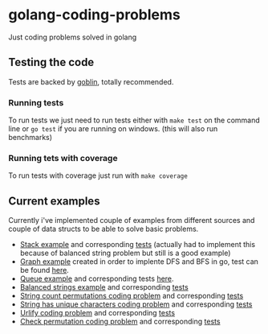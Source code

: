# golang-coding-problems
Just coding problems solved in golang

## Testing the code
Tests are backed by [goblin](https://github.com/franela/goblin), totally recommended.

### Running tests
To run tests we just need to run tests either with `make test` on the command line or `go test` if you are running on windows. (this will also run benchmarks)

### Running tets with coverage
To run tests with coverage just run with `make coverage`

## Current examples
Currently i've implemented couple of examples from different sources and couple of data structs to be able to solve basic problems.
 - [Stack example](stack.go) and corresponding [tests](stack_test.go) (actually had to implement this because of balanced string problem but still is a good example)
 - [Graph example](graph.go) created in order to implente DFS and BFS in go, test can be found [here](graph_test.go).
 - [Queue example](queue.go) and corresponding tests [here](queue_test.go).
 - [Balanced strings example](balanced_strings.go) and corresponding [tests](balanced_strings_test.go)
 - [String count permutations coding problem](count_permutations.go) and corresponding [tests](count_permutations_test.go)
 - [String has unique characters coding problem](string_with_unique_characters.go) and corresponding [tests](string_with_unique_characters_test.go)
 - [Urlify coding problem](urlify.go) and corresponding [tests](urlify_test.go)
 - [Check permutation coding problem](permutation.go) and corresponding [tests](permutation_test.go)
